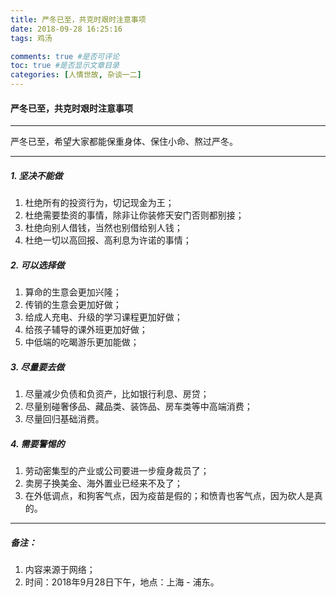 ```yaml
---
title: 严冬已至，共克时艰时注意事项
date: 2018-09-28 16:25:16
tags: 鸡汤

comments: true #是否可评论
toc: true #是否显示文章目录
categories: [人情世故, 杂谈一二]
---
```


#### 严冬已至，共克时艰时注意事项
----

>
严冬已至，希望大家都能保重身体、保住小命、熬过严冬。
>

----

##### 1.  坚决不能做
>
1. 杜绝所有的投资行为，切记现金为王；
2. 杜绝需要垫资的事情，除非让你装修天安门否则都别接；
3. 杜绝向别人借钱，当然也别借给别人钱；
4. 杜绝一切以高回报、高利息为许诺的事情；
>

##### 2.  可以选择做
>
1. 算命的生意会更加兴隆；
2. 传销的生意会更加好做；
3. 给成人充电、升级的学习课程更加好做；
4. 给孩子辅导的课外班更加好做；
5. 中低端的吃暍游乐更加能做；
>

##### 3.  尽量要去做
>
1. 尽量减少负债和负资产，比如银行利息、房贷；
2. 尽量别碰奢侈品、藏品类、装饰品、房车类等中高端消费；
3. 尽量回归基础消费。
>

##### 4. 需要警惕的
>
1. 劳动密集型的产业或公司要进一步瘦身裁员了；
2. 卖房子换美金、海外置业已经来不及了；
3. 在外低调点，和狗客气点，因为疫苗是假的；和愤青也客气点，因为砍人是真的。
>
---
##### 备注：
1. 内容来源于网络；
2. 时间：2018年9月28日下午，地点：上海 - 浦东。

